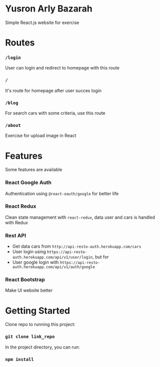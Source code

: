 # Yusron Arly Bazarah

Simple React.js website for exercise

# Routes

### `/login`

User can login and redirect to homepage with this route

### `/`

It's route for homepage after user succes login

### `/blog`

For search cars with some criteria, use this route

### `/about`

Exercise for upload image in React

# Features

Some features are available

### React Google Auth

Authentication using `@react-oauth/google` for better life

### React Redux

Clean state management with `react-redux`, data user and cars is handled with Redux

### Rest API

* Get data cars from `http://api-resto-auth.herokuapp.com/cars`
* User login using `https://api-resto-auth.herokuapp.com/api/v1/user/login`, but for
* User google login with `https://api-resto-auth.herokuapp.com/api/v1/auth/google`

### React Bootstrap

Make UI website better

# Getting Started

Clone repo to running this project:

### `git clone link_repo`

In the project directory, you can run:

### `npm install`